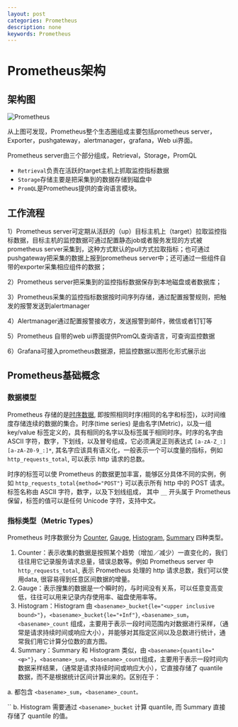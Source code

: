 ```yaml
---
layout: post
categories: Prometheus
description: none
keywords: Prometheus
---
```

# Prometheus架构

## 架构图

![Prometheus](Prometheus.png)

从上图可发现，Prometheus整个生态圈组成主要包括prometheus server，Exporter，pushgateway，alertmanager，grafana，Web ui界面。

Prometheus server由三个部分组成，Retrieval，Storage，PromQL

- `Retrieval`负责在活跃的target主机上抓取监控指标数据
- `Storage`存储主要是把采集到的数据存储到磁盘中
- `PromQL`是Prometheus提供的查询语言模块。

## 工作流程

1）Prometheus server可定期从活跃的（up）目标主机上（target）拉取监控指标数据，目标主机的监控数据可通过配置静态job或者服务发现的方式被prometheus server采集到，这种方式默认的pull方式拉取指标；也可通过pushgateway把采集的数据上报到prometheus server中；还可通过一些组件自带的exporter采集相应组件的数据；

2）Prometheus server把采集到的监控指标数据保存到本地磁盘或者数据库；

3）Prometheus采集的监控指标数据按时间序列存储，通过配置报警规则，把触发的报警发送到alertmanager

4）Alertmanager通过配置报警接收方，发送报警到邮件，微信或者钉钉等

5）Prometheus 自带的web ui界面提供PromQL查询语言，可查询监控数据

6）Grafana可接入prometheus数据源，把监控数据以图形化形式展示出

## Prometheus**基础概念**

### 数据模型

Prometheus 存储的是[时序数据](https://en.wikipedia.org/wiki/Time_series), 即按照相同时序(相同的名字和标签)，以时间维度存储连续的数据的集合。时序(time series) 是由名字(Metric)，以及一组 key/value 标签定义的，具有相同的名字以及标签属于相同时序。时序的名字由 ASCII 字符，数字，下划线，以及冒号组成，它必须满足正则表达式 `[a-zA-Z_:][a-zA-Z0-9_:]*`, 其名字应该具有语义化，一般表示一个可以度量的指标，例如 `http_requests_total`, 可以表示 http 请求的总数。

时序的标签可以使 Prometheus 的数据更加丰富，能够区分具体不同的实例，例如 `http_requests_total{method="POST"}` 可以表示所有 http 中的 POST 请求。标签名称由 ASCII 字符，数字，以及下划线组成， 其中 `__` 开头属于 Prometheus 保留，标签的值可以是任何 Unicode 字符，支持中文。

### **指标类型**（Metric Types）

Prometheus 时序数据分为 [Counter](https://prometheus.io/docs/concepts/metric_types/#counter), [Gauge](https://prometheus.io/docs/concepts/metric_types/#gauge), [Histogram](https://prometheus.io/docs/concepts/metric_types/#histogram), [Summary](https://prometheus.io/docs/concepts/metric_types/#summary) 四种类型。

1. Counter：表示收集的数据是按照某个趋势（增加／减少）一直变化的，我们往往用它记录服务请求总量，错误总数等。例如 Prometheus server 中 `http_requests_total`, 表示 Prometheus 处理的 http 请求总数，我们可以使用data, 很容易得到任意区间数据的增量。
2. Gauge：表示搜集的数据是一个瞬时的，与时间没有关系，可以任意变高变低，往往可以用来记录内存使用率、磁盘使用率等。
3. Histogram：Histogram 由 `<basename>_bucket{le="<upper inclusive bound>"}`，`<basename>_bucket{le="+Inf"}`, `<basename>_sum`，`<basename>_count` 组成，主要用于表示一段时间范围内对数据进行采样，（通常是请求持续时间或响应大小），并能够对其指定区间以及总数进行统计，通常我们用它计算分位数的直方图。
4. Summary：Summary 和 Histogram 类似，由 `<basename>{quantile="<φ>"}`，`<basename>_sum`，`<basename>_count`组成，主要用于表示一段时间内数据采样结果，（通常是请求持续时间或响应大小），它直接存储了 quantile 数据，而不是根据统计区间计算出来的。区别在于：

a. 都包含 `<basename>_sum`，`<basename>_count。`

``        b. Histogram 需要通过 `<basename>_bucket` 计算 quantile, 而 Summary 直接存储了 quantile 的值。

